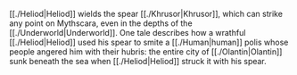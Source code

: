 [[./Heliod|Heliod]] wields the spear [[./Khrusor|Khrusor]], which can strike any point on Mythscara, even in the depths of the [[./Underworld|Underworld]]. One tale describes how a wrathful [[./Heliod|Heliod]] used his spear to smite a [[./Human|human]] polis whose people angered him with their hubris: the entire city of [[./Olantin|Olantin]] sunk beneath the sea when [[./Heliod|Heliod]] struck it with his spear.